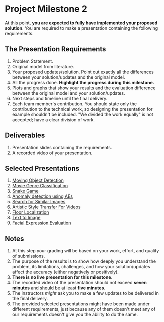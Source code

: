 # Project Milestone 2

At this point, **you are expected to fully have implemented your proposed solution**. You are required to make a presentation containing the following requirements.

## The Presentation Requirements

1. Problem Statement.
2. Original model from literature.
3. Your proposed updates/solution. Point out exactly all the differences between your solution/updates and the original model.
4. All the progress done. **Highlight the progress during this milestone.**
5. Plots and graphs that show your results and the evaluation difference between the original model and your solution/updates.
6. Next steps and timeline until the final delivery.
7. Each team member's contribution. You should state only the contribution to the technical work, so designing the presentation for example shouldn't be included. "We divided the work equally" is not accepted; have a clear division of work.

## Deliverables

1. Presentation slides containing the requirements.
2. A recorded video of your presentation.

## Selected Presentations

1. [Moving Object Detection](assets/selected_ms2_presentations/moving_object.pdf)
2. [Movie Genre Classification](assets/selected_ms2_presentations/movie_genre.pdf)
3. [Snake Game](assets/selected_ms2_presentations/snake_game.pdf)
4. [Anomaly detection using AEs](assets/selected_ms2_presentations/anomaly.pdf)
5. [Search for Similar Images](assets/selected_ms2_presentations/similar_images.pdf)
6. [Artistic Style Transfer For Videos](assets/selected_ms2_presentations/style_transfer.pdf)
7. [Floor Localization](assets/selected_ms2_presentations/localization.pdf)
8. [Text to Image](assets/selected_ms2_presentations/txt2img.pdf)
9. [Facial Expression Evaluation](assets/selected_ms2_presentations/facial_expression.pdf)

## Notes

1. At this step your grading will be based on your work, effort, and quality of submissions.
2. The purpose of the results is to show how deeply you understand the problem, its limitations, challenges, and how your solution/updates affect the accuracy (either negatively or positively).
3. **There is no live presentation for this milestone**.
4. The recorded video of the presentation should not exceed **seven minutes** and should be at least **five minutes**.
5. The instructors _might_ ask you to make a few updates to be delivered in the final delivery.
6. The provided selected presentations might have been made under different requirements, just because any of them doesn't meet any of our requirements doesn't give you the ability to do the same.
